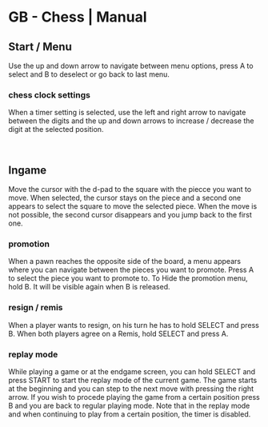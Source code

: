# GB - Chess | Manual

## Start / Menu

Use the up and down arrow to navigate between menu options, press A to select and B to deselect or go back to last menu.

### chess clock settings

When a timer setting is selected, use the left and right arrow to navigate between the digits and the up and down arrows to increase / decrease the digit at the selected position.

<br>

## Ingame

Move the cursor with the d-pad to the square with the piecce you want to move. When selected, the cursor stays on the piece and a second one appears to select the square to move the selected piece. When the move is not possible, the second cursor disappears and you jump back to the first one.

### promotion

When a pawn reaches the opposite side of the board, a menu appears where you can navigate between the pieces you want to promote. Press A to select the piece you want to promote to. To Hide the promotion menu, hold B. It will be visible again when B is released.

### resign / remis

When a player wants to resign, on his turn he has to hold SELECT and press B. When both players agree on a Remis, hold SELECT and press A.

### replay mode

While playing a game or at the endgame screen, you can hold SELECT and press START to start the replay mode of the current game. The game starts at the beginning and you can step to the next move with pressing the right arrow. If you wish to procede playing the game from a certain position press B and you are back to regular playing mode.
Note that in the replay mode and when continuing to play from a certain position, the timer is disabled.